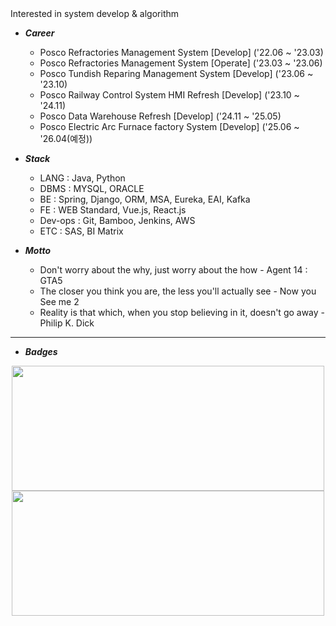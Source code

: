 


<div align="left">
  <span>Interested in system develop & algorithm</span>
</div>

- ***Career***                                                                          
  - Posco Refractories Management System [Develop] ('22.06 ~ '23.03)
  - Posco Refractories Management System [Operate] ('23.03 ~ '23.06)
  - Posco Tundish Reparing Management System [Develop] ('23.06 ~ '23.10)
  - Posco Railway Control System HMI Refresh [Develop] ('23.10 ~ '24.11)
  - Posco Data Warehouse Refresh [Develop] ('24.11 ~ '25.05)
  - Posco Electric Arc Furnace factory System [Develop] ('25.06 ~ '26.04(예정))
  
- ***Stack***
  - LANG : Java, Python
  - DBMS : MYSQL, ORACLE
  - BE : Spring, Django, ORM, MSA, Eureka, EAI, Kafka
  - FE : WEB Standard, Vue.js, React.js
  - Dev-ops : Git, Bamboo, Jenkins, AWS
  - ETC : SAS, BI Matrix


- ***Motto***
  - Don't worry about the why, just worry about the how - Agent 14 : GTA5
  - The closer you think you are, the less you'll actually see - Now you See me 2
  - Reality is that which, when you stop believing in it, doesn't go away - Philip K. Dick
</div>

<hr></hr>

- ***Badges***
<div align="center">
  <img src="http://mazassumnida.wtf/api/v2/generate_badge?boj=saintgray" width=500px height= 200px>
  <img src="https://github-readme-stats.vercel.app/api?username=saintgray" width=500px height= 200px>
</div>
  
                                                                          

                   





